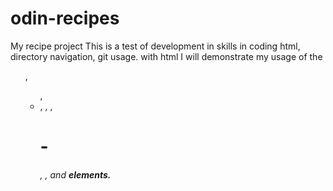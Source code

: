 # odin-recipes
My recipe project
This is a test of development in skills in coding html, directory navigation, git usage.
with html I will demonstrate my usage of the <ol>, <ul>, <li>, <img>, <a>, <h1>-<h6>, <em>, and <strong> elements. 
